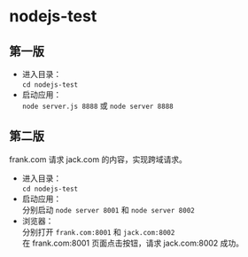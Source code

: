 # nodejs-test

## 第一版
* 进入目录：<br>
`cd nodejs-test`<br>
* 启动应用：<br>
`node server.js 8888` 或 `node server 8888`<br>

## 第二版
frank.com 请求 jack.com 的内容，实现跨域请求。<br>
* 进入目录：<br>
`cd nodejs-test`<br>
* 启动应用：<br>
分别启动 `node server 8001` 和 `node server 8002`<br>
* 浏览器：<br>
分别打开 `frank.com:8001` 和 `jack.com:8002`<br>
在 frank.com:8001 页面点击按钮，请求 jack.com:8002 成功。
